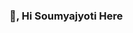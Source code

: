 ### 👋, Hi Soumyajyoti Here

<!--
**soumya-172/soumya-172** is a ✨ _special_ ✨ repository because its `README.md` (this file) appears on your GitHub profile.

Here are some ideas to get you started:
🎯 Looking for SDE opportunities where I can enhance my knowledge and learn new things.
👨‍🎓 Currently majoring in Information Technology from Jalpaiguri Government Engineering College (Batch of 2022).
👯 I’m looking to collaborate on my projects.
💬 Ask me about anything,I will be happy to help you.
📫 Contact me at ss2237@it.jgec.ac.in
✨ Apart from coding I love Music.
-->
